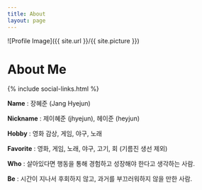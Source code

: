 ```yaml
---
title: About
layout: page
---
```

![Profile Image]({{ site.url }}/{{ site.picture }})

# About Me

{% include social-links.html %}


**Name** : 장혜준 (Jang Hyejun)

**Nickname** : 제이혜준 (jhyejun), 헤이준 (heyjun)

**Hobby** : 영화 감상, 게임, 야구, 노래

**Favorite** : 영화, 게임, 노래, 야구, 고기, 회 (기름진 생선 제외)

**Who** : 살아있다면 행동을 통해 경험하고 성장해야 한다고 생각하는 사람.<br>

**Be** : 시간이 지나서 후회하지 않고, 과거를 부끄러워하지 않을 만한 사람.

